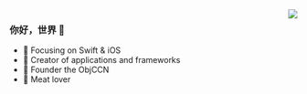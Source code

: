 <img align="right" src="https://github-readme-stats.vercel.app/api?username=onevcat&show_icons=true&icon_color=805AD5&text_color=718096&bg_color=ffffff&hide_title=true" />

### 你好，世界 👋

- :orange_book: Focusing on Swift & iOS
- :hammer: Creator of applications and frameworks
- :ram: Founder the ObjCCN
- :meat_on_bone: Meat lover
